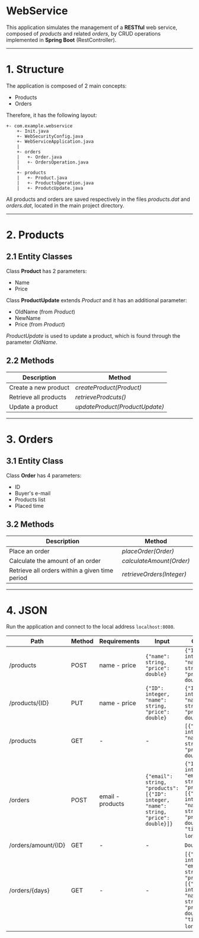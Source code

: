 # WebService

This application simulates the management of a **RESTful** web service, composed of *products* and related *orders*,
by CRUD operations implemented in **Spring Boot** (RestController).

---
# 1. Structure

The application is composed of 2 main concepts:
* Products
* Orders

Therefore, it has the following layout:

```
+- com.example.webservice
    +- Init.java
    +- WebSecurityConfig.java
    +- WebServiceApplication.java
    |
    +- orders
    |   +- Order.java
    |   +- OrdersOperation.java
    |
    +- products
    |   +- Product.java
    |   +- ProductsOperation.java
    |   +- ProdutcUpdate.java
```

All products and orders are saved respectively in the files *products.dat* and *orders.dat*,
located in the main project directory.

---
# 2. Products

## 2.1 Entity Classes

Class **Product** has 2 parameters:
* Name
* Price

Class **ProductUpdate** extends *Product* and it has an additional parameter:
* OldName (from *Product*)
* NewName
* Price (from *Product*)

*ProductUpdate* is used to update a product, which is found through the parameter *OldName*.

## 2.2 Methods

Description | Method
----------- | ------
Create a new product | *createProduct(Product)*
Retrieve all products | *retrieveProdcuts()*
Update a product | *updateProduct(ProductUpdate)*

---
# 3. Orders

## 3.1 Entity Class

Class **Order** has 4 parameters:
* ID
* Buyer's e-mail
* Products list
* Placed time

## 3.2 Methods

Description | Method
----------- | ------
Place an order | *placeOrder(Order)*
Calculate the amount of an order | *calculateAmount(Order)*
Retrieve all orders within a given time period | *retrieveOrders(Integer)*

---
# 4. JSON

Run the application and connect to the local address ```localhost:8080```.

Path | Method | Requirements | Input | Output
-----|--------|--------------|-------|-------
/products | POST | name - price | ```{"name": string, "price": double}``` | ```{"ID": integer, "name": string, "price": double}```
/products/{ID} | PUT | name - price | ```{"ID": integer, "name": string, "price": double}``` | ```{"ID": integer, "name": string, "price": double}```
/products | GET | - | - | ```[{"ID": integer, "name": string, "price": double}]```
/orders | POST | email - products | ```{"email": string, "products": [{"ID": integer, "name": string, "price": double}]}``` | ```{"ID": integer, "email": string, "products": [{"ID": integer, "name": string, "price": double}]}, "time": long```}
/orders/amount/{ID} | GET | - | - | ```Double```
/orders/{days} | GET | - | - | ```[{"ID": integer, "email": string, "products": [{"ID": integer, "name": string, "price": double}]}, "time": long```}]
